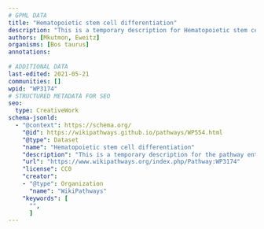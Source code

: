 ```yaml
---
# GPML DATA
title: "Hematopoietic stem cell differentiation"
description: "This is a temporary description for Hematopoietic stem cell differentiation"
authors: [Mkutmon, Eweitz]
organisms: [Bos taurus]
annotations:
  
# ADDITIONAL DATA
last-edited: 2021-05-21
communities: []
wpid: "WP3174"
# STRUCTURED METADATA FOR SEO
seo:
  type: CreativeWork
schema-jsonld:
  - "@context": https://schema.org/
    "@id": https://wikipathways.github.io/pathways/WP554.html
    "@type": Dataset
    "name": "Hematopoietic stem cell differentiation"
    "description": "This is a temporary description for the pathway entitled: Hematopoietic stem cell differentiation"
    "url": "https://www.wikipathways.org/index.php/Pathway:WP3174"
    "license": CC0
    "creator":
    - "@type": Organization
      "name": "WikiPathways"
    "keywords": [
      "",
      ]
---
```

